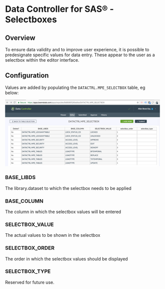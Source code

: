 # Data Controller for SAS® - Selectboxes

## Overview
To ensure data validity and to improve user experience, it is possible to predesignate specific values for data entry.  These appear to the user as a selectbox within the editor interface.

## Configuration

Values are added by populating the `DATACTRL.MPE_SELECTBOX` table, eg below:

![selectboxtable](img/mpe_selectboxtable.png)

### BASE_LIBDS
The library.dataset to which the selectbox needs to be applied

### BASE_COLUMN
The column in which the selectbox values will be entered

### SELECTBOX_VALUE
The actual values to be shown in the selectbox

### SELECTBOX_ORDER
The order in which the selectbox values should be displayed

### SELECTBOX_TYPE
Reserved for future use.
